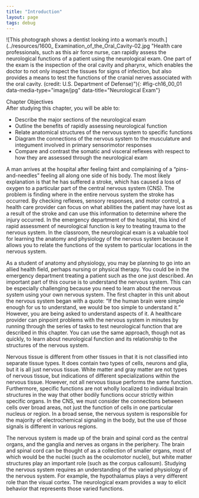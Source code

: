 ```yaml
---
title: "Introduction"
layout: page
tags: debug
---
```


<?cnx.eoc class="summary" title="Chapter Review"?>
<?cnx.eoc class="interactive-exercise" title="Interactive Link Questions"?>
<?cnx.eoc class="multiple-choice" title="Review Questions" ?>
<?cnx.eoc class="free-response" title="Critical Thinking Questions"?>
<?cnx.eoc class="references" title="References"?>
![This photograph shows a dentist looking into a woman&#x2019;s mouth.](../resources/1600_ Examination_of_the_Oral_Cavity-02.jpg "Health care professionals, such as this air force nurse, can rapidly assess the neurological functions of a patient using the neurological exam. One part of the exam is the inspection of the oral cavity and pharynx, which enables the doctor to not only inspect the tissues for signs of infection, but also provides a means to test the functions of the cranial nerves associated with the oral cavity. (credit: U.S. Department of Defense)"){: #fig-ch16_00_01 data-media-type="image/jpg" data-title="Neurological Exam"}

<div data-type="note" class="chapter-objectives" markdown="1">
<div data-type="title">
Chapter Objectives
</div>
After studying this chapter, you will be able to:

* Describe the major sections of the neurological exam
* Outline the benefits of rapidly assessing neurological function
* Relate anatomical structures of the nervous system to specific
  functions
* Diagram the connections of the nervous system to the musculature and
  integument involved in primary sensorimotor responses
* Compare and contrast the somatic and visceral reflexes with respect to
  how they are assessed through the neurological exam

</div>
A man arrives at the hospital after feeling faint and complaining of a
“pins-and-needles” feeling all along one side of his body. The most
likely explanation is that he has suffered a stroke, which has caused a
loss of oxygen to a particular part of the central nervous system (CNS).
The problem is finding where in the entire nervous system the stroke has
occurred. By checking reflexes, sensory responses, and motor control, a
health care provider can focus on what abilities the patient may have
lost as a result of the stroke and can use this information to determine
where the injury occurred. In the emergency department of the hospital,
this kind of rapid assessment of neurological function is key to
treating trauma to the nervous system. In the classroom, the
neurological exam is a valuable tool for learning the anatomy and
physiology of the nervous system because it allows you to relate the
functions of the system to particular locations in the nervous system.

As a student of anatomy and physiology, you may be planning to go into
an allied health field, perhaps nursing or physical therapy. You could
be in the emergency department treating a patient such as the one just
described. An important part of this course is to understand the nervous
system. This can be especially challenging because you need to learn
about the nervous system using your own nervous system. The first
chapter in this unit about the nervous system began with a quote: “If
the human brain were simple enough for us to understand, we would be too
simple to understand it.” However, you are being asked to understand
aspects of it. A healthcare provider can pinpoint problems with the
nervous system in minutes by running through the series of tasks to test
neurological function that are described in this chapter. You can use
the same approach, though not as quickly, to learn about neurological
function and its relationship to the structures of the nervous system.

Nervous tissue is different from other tissues in that it is not
classified into separate tissue types. It does contain two types of
cells, neurons and glia, but it is all just nervous tissue. White matter
and gray matter are not types of nervous tissue, but indications of
different specializations within the nervous tissue. However, not all
nervous tissue performs the same function. Furthermore, specific
functions are not wholly localized to individual brain structures in the
way that other bodily functions occur strictly within specific organs.
In the CNS, we must consider the connections between cells over broad
areas, not just the function of cells in one particular nucleus or
region. In a broad sense, the nervous system is responsible for the
majority of electrochemical signaling in the body, but the use of those
signals is different in various regions.

The nervous system is made up of the brain and spinal cord as the
central organs, and the ganglia and nerves as organs in the periphery.
The brain and spinal cord can be thought of as a collection of smaller
organs, most of which would be the nuclei (such as the oculomotor
nuclei), but white matter structures play an important role (such as the
corpus callosum). Studying the nervous system requires an understanding
of the varied physiology of the nervous system. For example, the
hypothalamus plays a very different role than the visual cortex. The
neurological exam provides a way to elicit behavior that represents
those varied functions.


